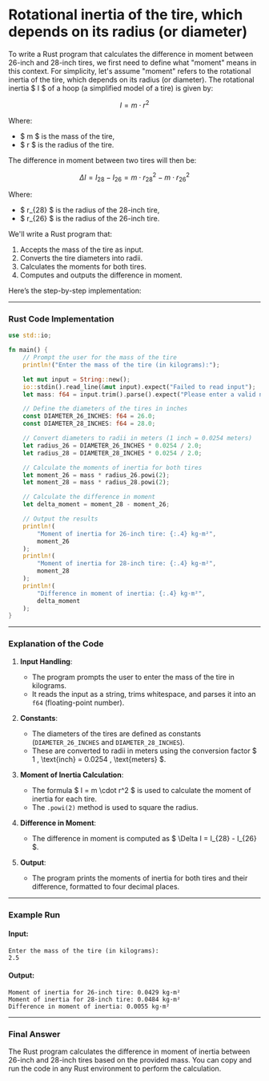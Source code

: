 # Rotational inertia of the tire, which depends on its radius (or diameter) 
To write a Rust program that calculates the difference in moment between 26-inch and 28-inch tires, we first need to define what "moment" means in this context. For simplicity, let's assume "moment" refers to the rotational inertia of the tire, which depends on its radius (or diameter). The rotational inertia $ I $ of a hoop (a simplified model of a tire) is given by:

$$
I = m \cdot r^2
$$

Where:
- $ m $ is the mass of the tire,
- $ r $ is the radius of the tire.

The difference in moment between two tires will then be:

$$
\Delta I = I_{28} - I_{26} = m \cdot r_{28}^2 - m \cdot r_{26}^2
$$

Where:
- $ r_{28} $ is the radius of the 28-inch tire,
- $ r_{26} $ is the radius of the 26-inch tire.

We'll write a Rust program that:
1. Accepts the mass of the tire as input.
2. Converts the tire diameters into radii.
3. Calculates the moments for both tires.
4. Computes and outputs the difference in moment.

Here’s the step-by-step implementation:

---

### Rust Code Implementation

```rust
use std::io;

fn main() {
    // Prompt the user for the mass of the tire
    println!("Enter the mass of the tire (in kilograms):");

    let mut input = String::new();
    io::stdin().read_line(&mut input).expect("Failed to read input");
    let mass: f64 = input.trim().parse().expect("Please enter a valid number");

    // Define the diameters of the tires in inches
    const DIAMETER_26_INCHES: f64 = 26.0;
    const DIAMETER_28_INCHES: f64 = 28.0;

    // Convert diameters to radii in meters (1 inch = 0.0254 meters)
    let radius_26 = DIAMETER_26_INCHES * 0.0254 / 2.0;
    let radius_28 = DIAMETER_28_INCHES * 0.0254 / 2.0;

    // Calculate the moments of inertia for both tires
    let moment_26 = mass * radius_26.powi(2);
    let moment_28 = mass * radius_28.powi(2);

    // Calculate the difference in moment
    let delta_moment = moment_28 - moment_26;

    // Output the results
    println!(
        "Moment of inertia for 26-inch tire: {:.4} kg·m²",
        moment_26
    );
    println!(
        "Moment of inertia for 28-inch tire: {:.4} kg·m²",
        moment_28
    );
    println!(
        "Difference in moment of inertia: {:.4} kg·m²",
        delta_moment
    );
}
```

---

### Explanation of the Code

1. **Input Handling**:
   - The program prompts the user to enter the mass of the tire in kilograms.
   - It reads the input as a string, trims whitespace, and parses it into an `f64` (floating-point number).

2. **Constants**:
   - The diameters of the tires are defined as constants (`DIAMETER_26_INCHES` and `DIAMETER_28_INCHES`).
   - These are converted to radii in meters using the conversion factor $ 1 \, \text{inch} = 0.0254 \, \text{meters} $.

3. **Moment of Inertia Calculation**:
   - The formula $ I = m \cdot r^2 $ is used to calculate the moment of inertia for each tire.
   - The `.powi(2)` method is used to square the radius.

4. **Difference in Moment**:
   - The difference in moment is computed as $ \Delta I = I_{28} - I_{26} $.

5. **Output**:
   - The program prints the moments of inertia for both tires and their difference, formatted to four decimal places.

---

### Example Run

#### Input:
```
Enter the mass of the tire (in kilograms):
2.5
```

#### Output:
```
Moment of inertia for 26-inch tire: 0.0429 kg·m²
Moment of inertia for 28-inch tire: 0.0484 kg·m²
Difference in moment of inertia: 0.0055 kg·m²
```

---

### Final Answer

The Rust program calculates the difference in moment of inertia between 26-inch and 28-inch tires based on the provided mass. You can copy and run the code in any Rust environment to perform the calculation. 

